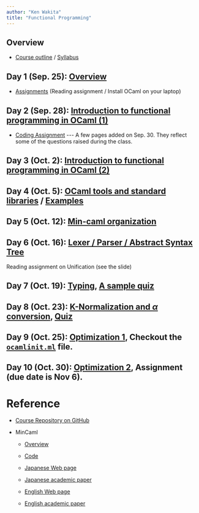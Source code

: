 ```yaml
---
author: "Ken Wakita"
title: "Functional Programming"
---
```


## Overview

- [Course outline](/fp2017/slide/00-outline.html) / [Syllabus](/fp2017/pdf/syllabus.pdf)

## Day 1 (Sep. 25): [Overview](/fp2017/slide/01-overview.html)

- [Assignments](/fp2017/slide/01-overview.html#assignments) (Reading assignment / Install OCaml on your laptop)

## Day 2 (Sep. 28): [Introduction to functional programming in OCaml (1)](/fp2017/slide/02-ocaml1.html)

- [Coding Assignment](/fp2017/page/assignment1.html) --- A few pages added on Sep. 30.  They reflect some of the questions raised during the class.

## Day 3 (Oct. 2): [Introduction to functional programming in OCaml (2)](/fp2017/slide/03-ocaml2.html)

## Day 4 (Oct. 5): [OCaml tools and standard libraries](/fp2017/slide/04-ocaml3.html) / [Examples](https://github.com/wakita/fp2017/tree/master/fp04/)

## Day 5 (Oct. 12): [Min-caml organization](/fp2017/slide/05-mincaml.html)

## Day 6 (Oct. 16): [Lexer / Parser / Abstract Syntax Tree](/fp2017/slide/06-parser.html)

Reading assignment on Unification (see the slide)

## Day 7 (Oct. 19): [Typing](/fp2017/slide/07-typing.html), [A sample quiz](/fp2017/quiz/1019-unification.html)

## Day 8 (Oct. 23): [K-Normalization and $\alpha$ conversion](/fp2017/slide/08-knf.html), [Quiz](/fp2017/quiz/1023-unification.html)

## Day 9 (Oct. 25): [Optimization 1](/fp2017/slide/09-optimize.html), Checkout the [`ocamlinit.ml`](https://github.com/wakita/fp2017/blob/master/ocamlinit.ml) file.

## Day 10 (Oct. 30): [Optimization 2](/fp2017/slide/10-optimize.html), Assignment (due date is Nov 6).


<!--

- Oct. 12: Lexer and parser

- Oct. 16: Type system

- Oct. 19: K normal form, Beta expansion, Alpha conversion

    [Reading assignment](https://en.wikipedia.org/wiki/Unification_(computer_science))

- Oct. 23: Inline, Constant Folding

    (Mini test on typing)

- ...
-->

# Reference

- [Course Repository on GitHub](https://github.com/wakita/fp2017)

- MinCaml
    - [Overview](/fp2017/mincaml/overview.pdf)

    - [Code](https://github.com/esumii/min-caml)

    - [Japanese Web page](http://esumii.github.io/min-caml/ )

    - [Japanese academic paper](http://esumii.github.io/min-caml/jpaper.pdf)

    - [English Web page](http://esumii.github.io/min-caml/index-e.html)

    - [English academic paper](http://esumii.github.io/min-caml/paper.pdf)
